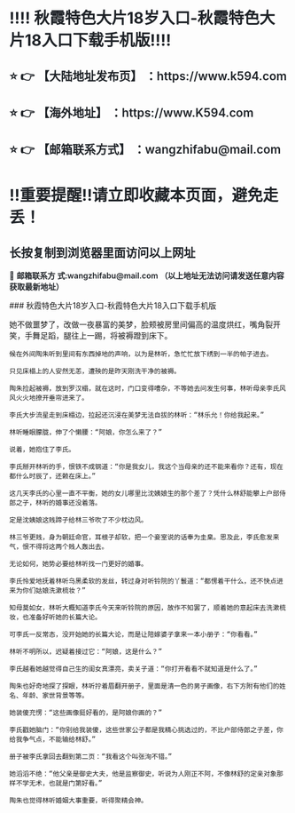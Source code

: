 <div class="markdown-heading" style="color:#1F2328;font-family:-apple-system, BlinkMacSystemFont, &quot;font-size:16px;background-color:#FFFFFF;"> <h1 class="heading-element" style="margin-left:0px;font-weight:var(--base-text- weight-semibold, 600);"> ‼️‼️ 秋霞特色大片18岁入口-秋霞特色大片18入口下载手机版‼️‼️ </h1> </div> <div class="markdown-heading" style="color:#1F2328;font-family:-apple-system, BlinkMacSystemFont, &quot;font-size:16px;background-color:#FFFFFF;"> <h2 class="heading-element" style="font-weight:var(--base-text-weight-semibold, 600);"> ⭐ 👉 【大陆地址发布页】 ：https://www.k594.com </h2> </div> <div class="markdown-heading" style="color:#1F2328;font-family:-apple-system, BlinkMacSystemFont, &quot;font-size:16px;background-color:#FFFFFF;"> <h2 class="heading-element" style="font-weight:var(--base-text-weight-semibold, 600);"> ⭐ 👉 【海外地址】 ：https://www.K594.com </h2> </div> <div class="markdown-heading" style="color:#1F2328;font-family:-apple-system, BlinkMacSystemFont, &quot;font-size:16px;background-color:#FFFFFF;"> <h2 class="heading-element" style="font-weight:var(--base-text-weight-semibold, 600);"> ⭐ 👉 【邮箱联系方式】 ：wangzhifabu@mail.com </h2> </div> <div class="markdown-heading" style="color:#1F2328;font-family:-apple-system, BlinkMacSystemFont, &quot;font-size:16px;background-color:#FFFFFF;"> <h1 class="heading-element" style="margin-left:0px;font-weight:var(--base-text- weight-semibold, 600);"> ‼️重要提醒‼️请立即收藏本页面，避免走丢！ </h1> </div> <div class="markdown-heading" style="color:#1F2328;font-family:-apple-system, BlinkMacSystemFont, &quot;font-size:16px;background-color:#FFFFFF;"> <h2 class="heading-element" style="font-weight:var(--base-text-weight-semibold, 600);"> 长按复制到浏览器里面访问以上网址 </h2> </div> <p style="color:#1F2328;font-family:-apple-system, BlinkMacSystemFont, &quot;font- size:16px;background-color:#FFFFFF;"> 📧&nbsp;<span style="font-weight:var(--base-text-weight-semibold, 600);">邮箱联系方 式:wangzhifabu@mail.com&nbsp;（以上地址无法访问请发送任意内容获取最新地址）</span> </p>
### 秋霞特色大片18岁入口-秋霞特色大片18入口下载手机版

她不做噩梦了，改做一夜暴富的美梦，脸颊被房里间偏高的温度烘红，嘴角裂开笑，手舞足蹈，腿往上一踢，将被褥蹬到床下。

    候在外间陶朱听到里间有东西掉地的声响，以为是林听，急忙忙放下绣到一半的帕子进去。

    只见床榻上的人安然无恙，遭殃的是昨天刚洗干净的被褥。

    陶朱捡起被褥，放到罗汉榻，就在这时，门口变得嘈杂，不等她去问发生何事，林听母亲李氏风风火火地撩开垂帘进来了。

    李氏大步流星走到床榻边，拉起还沉浸在美梦无法自拔的林听：“林乐允！你给我起来。”

    林听睡眼朦胧，伸了个懒腰：“阿娘，你怎么来了？”

    说着，她抱住了李氏。

    李氏掰开林听的手，恨铁不成钢道：“你是我女儿，我这个当母亲的还不能来看你？还有，现在都什么时辰了，还赖在床上。”

    这几天李氏的心里一直不平衡，她的女儿哪里比沈姨娘生的那个差了？凭什么林舒能攀上户部侍郎之子，林听的婚事还没着落。

    定是沈姨娘这贱蹄子给林三爷吹了不少枕边风。

    林三爷更贱，身为朝廷命官，耳根子却软，把一个妾室说的话奉为圭臬。思及此，李氏愈发来气，恨不得将这两个贱人轰出去。

    无论如何，她势必要给林听找一门更好的婚事。

    李氏怜爱地抚着林听乌黑柔软的发丝，转过身对听铃院的丫鬟道：“都愣着干什么，还不快点进来为你们姑娘洗漱梳妆？”

    知母莫如女，林听大概知道李氏今天来听铃院的原因，故作不知罢了，顺着她的意起床去洗漱梳妆，也准备好听她的长篇大论。

    可李氏一反常态，没开始她的长篇大论，而是让陪嫁婆子拿来一本小册子：“你看看。”

    林听不明所以，迟疑着接过它：“阿娘，这是什么？”

    李氏越看她越觉得自己生的闺女真漂亮，卖关子道：“你打开看看不就知道是什么了。”

    陶朱也好奇地探了探眼，林听拧着眉翻开册子，里面是清一色的男子画像，右下方附有他们的姓名、年龄、家世背景等等。

    她装傻充愣：“这些画像挺好看的，是阿娘你画的？”

    李氏戳她脑门：“你别给我装傻，这些世家公子都是我精心挑选过的，不比户部侍郎之子差，你给我争气点，不能输给林舒。”

    册子被李氏拿回去翻到第二页：“我看这个叫张洵不错。”

    她滔滔不绝：“他父亲是御史大夫，他是监察御史，听说为人刚正不阿，不像林舒的定亲对象那样不学无术，也就是门第好看。”

    陶朱也觉得林听婚姻大事重要，听得聚精会神。

